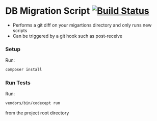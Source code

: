 DB Migration Script [![Build Status](https://travis-ci.org/jackvial/db-migration.svg)](https://travis-ci.org/jackvial/db-migration)
===================================================================================================================================
- Performs a git diff on your migartions directory and only runs new scripts
- Can be triggered by a git hook such as post-receive 

### Setup
Run: 
```bash 
composer install
```
### Run Tests
Run: 
```bash
vendors/bin/codecept run
``` 
from the project root directory